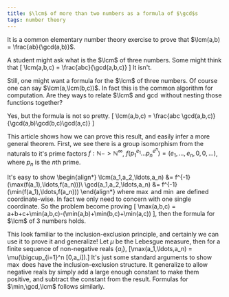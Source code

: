 ```yaml
---
title: $\lcm$ of more than two numbers as a formula of $\gcd$s
tags: number theory
---
```


It is a common elementary number theory exercise to prove that $\lcm(a,b) = \frac{ab}{\gcd(a,b)}$.

A student might ask what is the $\lcm$ of three numbers. Some might think that
\[
\lcm(a,b,c) = \frac{abc}{\gcd(a,b,c)}
\]
It isn't. 

Still, one might want a formula for the $\lcm$ of three numbers. Of course one can say $\lcm(a,\lcm(b,c))$. In fact this is the common algorithm for computation. Are they ways to relate $\lcm$ and $\gcd$ without nesting those functions together?

Yes, but the formula is not so pretty.
\[
\lcm(a,b,c) = \frac{abc \gcd(a,b,c)}{\gcd(a,b)\gcd(b,c)\gcd(a,c)}
\]

This article shows how we can prove this result, and easily infer a more general theorem.
First, we see there is a group isomorphism from the naturals to it's prime factors $f:\mathbb{N}->\mathbb{N}^\infty$, $f(p_1^{e_1} \ldots p_n^{e^n}) = (e_1,\ldots,e_n,0,0,\ldots)$, where $p_n$ is the $n$th prime.

It's easy to show
\begin{align*}
\lcm(a_1,a_2,\ldots,a_n) &= f^{-1} (\max(f(a_1),\ldots,f(a_n)))\\
\gcd(a_1,a_2,\ldots,a_n) &= f^{-1} (\min(f(a_1),\ldots,f(a_n)))
\end{align*}
where $\max$ and $\min$ are defined coordinate-wise. In fact we only need to concern with one single coordinate. So the problem become proving
\[
\max(a,b,c) = a+b+c+\min(a,b,c)-(\min(a,b)+\min(b,c)+\min(a,c))
\], then the formula for $\lcm$ of 3 numbers holds.

This look familiar to the inclusion-exclusion principle, and certainly we can use it to prove it and generalize! Let $\mu$ be the Lebesgue measure, then for a finite sequence of non-negative reals $\{a_i\}$,
\[\max(a_1,\ldots,a_n) = \mu(\bigcup_{i=1}^n [0,a_i]).\]
It's just some standard arguments to show $\max$ does have the inclusion-exclusion structure. It generalize to allow negative reals by simply add a large enough constant to make them positive, and subtract the constant from the result. Formulas for $\min,\gcd,\lcm$ follows similarly.
